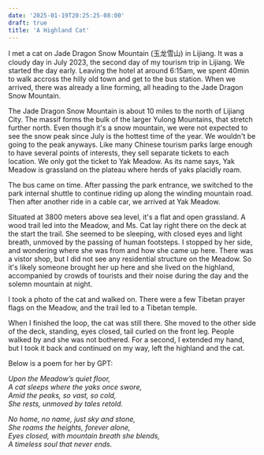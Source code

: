 ```yaml
---
date: '2025-01-19T20:25:25-08:00'
draft: true
title: 'A Highland Cat'
---
```


I met a cat on Jade Dragon Snow Mountain (玉龙雪山) in Lijiang. It was a cloudy day in July 2023, the second day of my tourism trip in Lijiang. We started the day early. Leaving the hotel at around 6:15am, we spent 40min to walk accross the hilly old town and get to the bus station. When we arrived, there was already a line forming, all heading to the Jade Dragon Snow Mountain. 

The Jade Dragon Snow Mountain is about 10 miles to the north of Lijiang City. The massif forms the bulk of the larger Yulong Mountains, that stretch further north. Even though it's a snow mountain, we were not expected to see the snow peak since July is the hottest time of the year. We wouldn't be going to the peak anyways. Like many Chinese tourism parks large enough to have several points of interests, they sell separate tickets to each location. We only got the ticket to Yak Meadow. As its name says, Yak Meadow is grassland on the plateau where herds of yaks placidly roam.

The bus came on time. After passing the park entrance, we switched to the park internal shuttle to continue riding up along the winding mountain road. Then after another ride in a cable car, we arrived at Yak Meadow. 

Situated at 3800 meters above sea level, it's a flat and open grassland. A wood trail led into the Meadow, and Ms. Cat lay right there on the deck at the start the trail. She seemed to be sleeping, with closed eyes and light breath, unmoved by the passing of human footsteps. I stopped by her side, and wondering where she was from and how she came up here. There was a vistor shop, but I did not see any residential structure on the Meadow. So it's likely someone brought her up here and she lived on the highland, accompanied by crowds of tourists and their noise during the day and the solemn mountain at night. 

I took a photo of the cat and walked on. There were a few Tibetan prayer flags on the Meadow, and the trail led to a Tibetan temple.

When I finished the loop, the cat was still there. She moved to the other side of the deck, standing, eyes closed, tail curled on the front leg. People walked by and she was not bothered. For a second, I extended my hand, but I took it back and continued on my way, left the highland and the cat.

Below is a poem for her by GPT:

*Upon the Meadow’s quiet floor,\
A cat sleeps where the yaks once swore,\
Amid the peaks, so vast, so cold,\
She rests, unmoved by tales retold.*

*No home, no name, just sky and stone,\
She roams the heights, forever alone,\
Eyes closed, with mountain breath she blends,\
A timeless soul that never ends.*